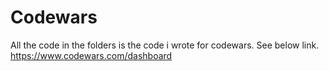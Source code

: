 # Codewars
All the code in the folders is the code i wrote for codewars.  See below link.
https://www.codewars.com/dashboard
